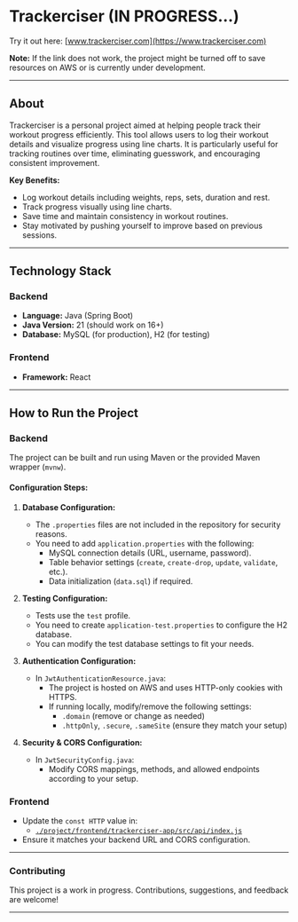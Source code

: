 # Trackerciser (IN PROGRESS...)

Try it out here: [www.trackerciser.com](https://www.trackerciser.com)

**Note:** If the link does not work, the project might be turned off to save resources on AWS or is currently under development.

---

## About
Trackerciser is a personal project aimed at helping people track their workout progress efficiently. This tool allows users to log their workout details and visualize progress using line charts. It is particularly useful for tracking routines over time, eliminating guesswork, and encouraging consistent improvement.

**Key Benefits:**
- Log workout details including weights, reps, sets, duration and rest.
- Track progress visually using line charts.
- Save time and maintain consistency in workout routines.
- Stay motivated by pushing yourself to improve based on previous sessions.

---

## Technology Stack
### **Backend**
- **Language:** Java (Spring Boot)
- **Java Version:** 21 (should work on 16+)
- **Database:** MySQL (for production), H2 (for testing)

### **Frontend**
- **Framework:** React

---

## How to Run the Project
### **Backend**
The project can be built and run using Maven or the provided Maven wrapper (`mvnw`).

#### **Configuration Steps:**
1. **Database Configuration:**
    - The `.properties` files are not included in the repository for security reasons.
    - You need to add `application.properties` with the following:
        - MySQL connection details (URL, username, password).
        - Table behavior settings (`create`, `create-drop`, `update`, `validate`, etc.).
        - Data initialization (`data.sql`) if required.

2. **Testing Configuration:**
    - Tests use the `test` profile.
    - You need to create `application-test.properties` to configure the H2 database.
    - You can modify the test database settings to fit your needs.

3. **Authentication Configuration:**
    - In `JwtAuthenticationResource.java`:
        - The project is hosted on AWS and uses HTTP-only cookies with HTTPS.
        - If running locally, modify/remove the following settings:
            - `.domain` (remove or change as needed)
            - `.httpOnly`, `.secure`, `.sameSite` (ensure they match your setup)

4. **Security & CORS Configuration:**
    - In `JwtSecurityConfig.java`:
        - Modify CORS mappings, methods, and allowed endpoints according to your setup.

### **Frontend**
- Update the `const HTTP` value in:
    - [`./project/frontend/trackerciser-app/src/api/index.js`](./project/frontend/trackerciser-app/src/api/index.js)
- Ensure it matches your backend URL and CORS configuration.

---

### **Contributing**
This project is a work in progress. Contributions, suggestions, and feedback are welcome!

---



